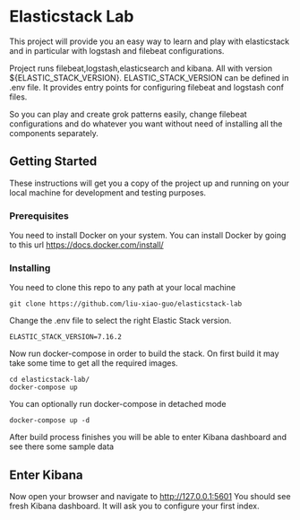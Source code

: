 # Elasticstack Lab

This project will provide you an easy way to learn and play with elasticstack and in particular with logstash and filebeat configurations.

Project runs filebeat,logstash,elasticsearch and kibana. All with version ${ELASTIC_STACK_VERSION}. ELASTIC_STACK_VERSION can be defined in .env file.
It provides entry points for configuring filebeat and logstash conf files.

So you can play and create grok patterns easily, change filebeat configurations and do whatever you want without need of installing all the components separately.

## Getting Started

These instructions will get you a copy of the project up and running on your local machine for development and testing purposes. 

### Prerequisites

You need to install Docker on your system. You can install Docker by going to this url
https://docs.docker.com/install/

### Installing

You need to clone this repo to any path at your local machine

```
git clone https://github.com/liu-xiao-guo/elasticstack-lab
```

Change the .env file to select the right Elastic Stack version.
```
ELASTIC_STACK_VERSION=7.16.2
```

Now run docker-compose in order to build the stack. On first build it may take some time to get all the required images.

```
cd elasticstack-lab/
docker-compose up
```

You can optionally run docker-compose in detached mode

```
docker-compose up -d
```

After build process finishes you will be able to enter Kibana dashboard and see there some sample data

## Enter Kibana

Now open your browser and navigate to http://127.0.0.1:5601
You should see fresh Kibana dashboard.
It will ask you to configure your first index.



